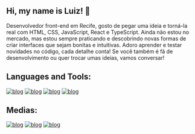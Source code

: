## Hi, my name is Luiz! 👋

Desenvolvedor front-end em Recife, gosto de pegar uma ideia e torná-la real com HTML, CSS, JavaScript, React e TypeScript. Ainda não estou no mercado, mas estou sempre praticando e descobrindo novas formas de criar interfaces que sejam bonitas e intuitivas. Adoro aprender e testar novidades no código, cada detalhe conta! Se você também é fã de desenvolvimento ou quer trocar umas ideias, vamos conversar!

## Languages and Tools:

[![blog](https://img.shields.io/badge/HTML5-E34F26?style=for-the-badge&logo=html5&logoColor=white)]()
[![blog](https://img.shields.io/badge/CSS3-1572B6?style=for-the-badge&logo=css3&logoColor=white)]()
[![blog](https://img.shields.io/badge/JavaScript-F7DF1E?style=for-the-badge&logo=javascript&logoColor=black)]() 
[![blog](https://img.shields.io/badge/React-20232A?style=for-the-badge&logo=react&logoColor=61DAFB)]()


## Medias:

[![blog](https://img.shields.io/badge/Instagram-E4405F?style=for-the-badge&logo=instagram&logoColor=white)](https://www.instagram.com/luizsobral_/)
[![blog](https://img.shields.io/badge/Gmail-D14836?style=for-the-badge&logo=gmail&logoColor=white)]()
[![blog](https://img.shields.io/badge/LinkedIn-0077B5?style=for-the-badge&logo=linkedin&logoColor=white/)](https://www.linkedin.com/in/luiz-eduardo-oliveira-aa1717261/)
